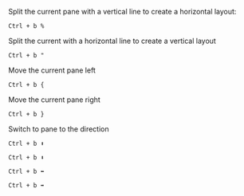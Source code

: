 Split the current pane with a vertical line to create a horizontal layout:

```
Ctrl + b %
```

Split the current with a horizontal line to create a vertical layout

```
Ctrl + b "
```

Move the current pane left

```
Ctrl + b {
```

Move the current pane right

```
Ctrl + b }
```

Switch to pane to the direction

```
Ctrl + b ⬆️

Ctrl + b ⬇️

Ctrl + b ⬅️

Ctrl + b ➡️
```
